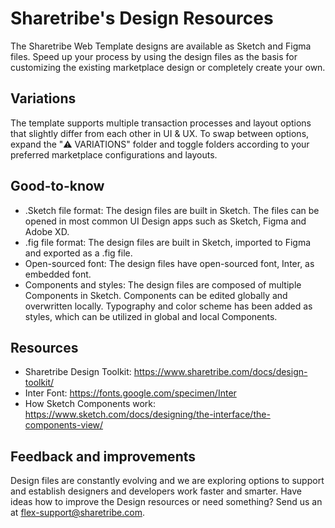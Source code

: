 # Sharetribe's Design Resources

The Sharetribe Web Template designs are available as Sketch and Figma files. Speed up your process by using the design files as the basis for customizing the existing marketplace design or completely create your own. 

## Variations

The template supports multiple transaction processes and layout options that slightly differ from each other in UI & UX. To swap between options, expand the "⚠️ VARIATIONS" folder and toggle folders according to your preferred marketplace configurations and layouts. 

## Good-to-know

- .Sketch file format: The design files are built in Sketch. The files can be opened in most common UI Design apps such as Sketch, Figma and Adobe XD.
- .fig file format: The design files are built in Sketch, imported to Figma and exported as a .fig file.
- Open-sourced font: The design files have open-sourced font, Inter, as embedded font. 
- Components and styles: The design files are composed of multiple Components in Sketch. Components can be edited globally and overwritten locally. Typography and color scheme has been added as styles, which can be utilized in global and local Components. 

## Resources
- Sharetribe Design Toolkit: https://www.sharetribe.com/docs/design-toolkit/
- Inter Font: https://fonts.google.com/specimen/Inter
- How Sketch Components work: https://www.sketch.com/docs/designing/the-interface/the-components-view/

## Feedback and improvements

Design files are constantly evolving and we are exploring options to support and establish designers and developers work faster and smarter. Have ideas how to improve the Design resources or need something? Send us an at flex-support@sharetribe.com.
